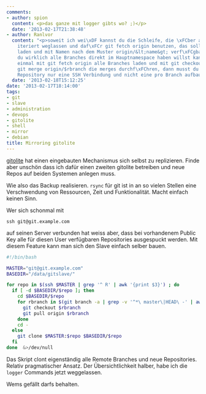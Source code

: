 ```yaml
---
comments:
- author: spion
  content: <p>das ganze mit logger gibts wo? ;)</p>
  date: '2013-02-17T21:38:48'
- author: Ranlvor
  content: "<p>soweit ich wei\xDF kannst du die Schleife, die \xFCber alle Branches
    iteriert weglassen und daf\xFCr git fetch origin benutzen, das sollte alle Branches
    laden und mit Namen nach dem Muster origin/&lt;name&gt; verf\xFCgbar machen. Wenn
    du wirklich alle Branches direkt im Hauptnamespace haben willst kannst du auch
    einmal mit git fetch origin alle Branches laden und mit git checkout $rbranch;
    git merge origin/$rbranch die merges durchf\xFChren, dann musst du f\xFCr jedes
    Repository nur eine SSH Verbindung und nicht eine pro Branch aufbauen.&lt;/name&gt;</p>"
  date: '2013-02-18T15:12:25'
date: '2013-02-17T18:14:00'
tags:
- git
- slave
- administration
- devops
- gitolite
- shell
- mirror
- debian
title: Mirroring gitolite
---
```


[gitolite](https://github.com/sitaramc/gitolite) hat einen eingebauten
Mechanismus sich selbst zu replizieren.  Finde aber unschön dass ich dafür
einen zweiten gitolite betreiben und neue Repos auf beiden Systemen anlegen
muss.

Wie also das Backup realisieren. `rsync` für git ist in an so vielen
Stellen eine Verschwendung von Ressourcen, Zeit und Funktionalität. Macht
einfach keinen Sinn.

Wer sich schonmal mit

    ssh git@git.example.com

auf seinen Server verbunden hat weiss aber, dass bei vorhandenem Public Key
alle für diesen User verfügbaren Repositories ausgespuckt werden.
Mit diesem Feature kann man sich den Slave einfach selber bauen.

``` bash
#!/bin/bash

MASTER="git@git.example.com"
BASEDIR="/data/gitslave/"

for repo in $(ssh $MASTER | grep '^ R' | awk '{print $3}') ; do
  if [ -d $BASEDIR/$repo ]; then
    cd $BASEDIR/$repo
    for rbranch in $(git branch -a | grep -v '^*\ master\|HEAD\ -' | awk -F/ '{print $3}'); do
      git checkout $rbranch
      git pull origin $rbranch
    done
    cd -
  else
    git clone $MASTER:$repo $BASEDIR/$repo
  fi
done  &>/dev/null
```

Das Skript clont eigenständig alle Remote Branches und neue Repositories.
Relativ pragmatischer Ansatz.  Der Übersichtlichkeit halber, habe ich die
`logger` Commands jetzt weggelassen.

Wems gefällt darfs behalten.